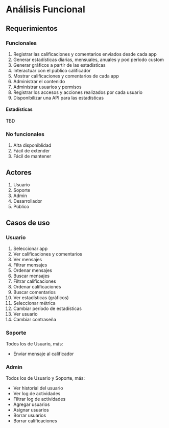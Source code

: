 # Análisis Funcional

## Requerimientos

### Funcionales

1. Registrar las calificaciones y comentarios enviados desde cada app
2. Generar estadísticas diarias, mensuales, anuales y pod período custom
3. Generar gráficos a partir de las estadísticas
4. Interactuar con el público calificador
5. Mostrar calificaciones y comentarios de cada app
6. Administrar el contenido
7. Administrar usuarios y permisos
8. Registrar los accesos y acciones realizados por cada usuario
9. Disponibilizar una API para las estadísticas

#### Estadísticas

TBD

### No funcionales

1. Alta disponiblidad
2. Fácil de extender
3. Fácil de mantener

## Actores

1. Usuario
2. Soporte
3. Admin
4. Desarrollador
5. Público

## Casos de uso

### Usuario

1. Seleccionar app
2. Ver calificaciones y comentarios
3. Ver mensajes
4. Filtrar mensajes
5. Ordenar mensajes
6. Buscar mensajes
7. Filtrar calificaciones
8. Ordenar calificaciones
9. Buscar comentarios
10. Ver estadísticas (gráficos)
11. Seleccionar métrica
12. Cambiar período de estadísticas
13. Ver usuario
14. Cambiar contraseña

### Soporte

Todos los de Usuario, más:

- Enviar mensaje al calificador

### Admin

Todos los de Usuario y Soporte, más:

- Ver historial del usuario
- Ver log de actividades
- Filtrar log de actividades
- Agregar usuarios
- Asignar usuarios
- Borrar usuarios
- Borrar calificaciones